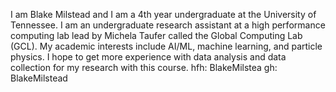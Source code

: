 I am Blake Milstead and I am a 4th year undergraduate at the University of Tennessee. I am an undergraduate research assistant at a high performance computing lab lead by Michela Taufer called the Global Computing Lab (GCL). My academic interests include AI/ML, machine learning, and particle physics. I hope to get more experience with data analysis and data collection for my research with this course.
hfh: BlakeMilstea
gh: BlakeMilstead
